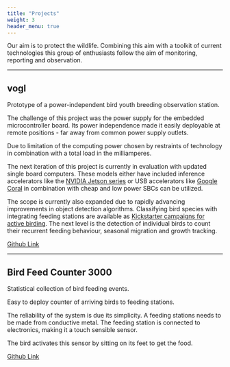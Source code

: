 ```yaml
---
title: "Projects"
weight: 3
header_menu: true
---
```


Our aim is to protect the wildlife. Combining this aim with a toolkit of current technologies  this group of enthusiasts follow the aim of monitoring, reporting and observation.

---

## vogl



Prototype of a power-independent bird youth breeding observation station.

The challenge of this project was the power supply for the embedded microcontroller board. Its power independence made it easily deployable at remote positions - far away from common power supply outlets.

Due to limitation of the computing power chosen by restraints of technology in combination with a total load in the milliamperes.

The next iteration of this project is currently in evaluation with updated single board computers. These models either have included inference accelerators like the [NVIDIA Jetson series](https://developer.nvidia.com/embedded/jetson-modules) or USB accelerators like [Google Coral](https://coral.ai/) in combination with cheap and low power SBCs can be utilized.

The scope is currently also expanded due to rapidly advancing improvements in object detection algorithms. Classifying bird species with integrating feeding stations are available as [Kickstarter campaigns for active birding](https://www.indiegogo.com/projects/bird-buddy-a-smart-bird-feeder#/).
The next level is the detection of individual birds to count their recurrent feeding behaviour, seasonal migration and growth tracking.

[Github Link](https://github.com/Verwegener-Vogel/vogl)

---

## Bird Feed Counter 3000


Statistical collection of bird feeding events.

Easy to deploy counter of arriving birds to feeding stations. 

The reliability of the system is due its simplicity. A feeding stations needs to be made from conductive metal. The feeding station is connected to electronics, making it a touch sensible sensor.

The bird activates this sensor by sitting on its feet to get the food.

[Github Link](https://github.com/Verwegener-Vogel/bfc3000)
